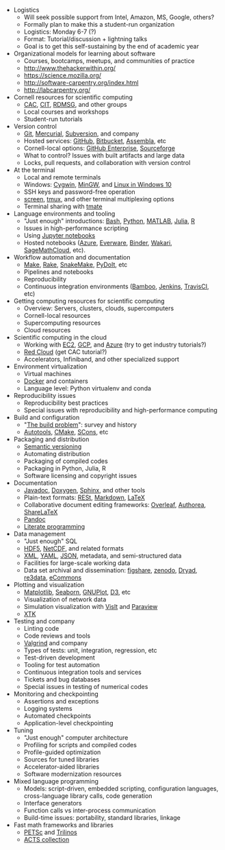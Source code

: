 - Logistics
  - Will seek possible support from Intel, Amazon, MS, Google, others?
  - Formally plan to make this a student-run organization
  - Logistics: Monday 6-7 (?)
  - Format: Tutorial/discussion + lightning talks
  - Goal is to get this self-sustaining by the end of academic year
- Organizational models for learning about software
  - Courses, bootcamps, meetups, and communities of practice
  - <http://www.thehackerwithin.org/>
  - <https://science.mozilla.org/>
  - <http://software-carpentry.org/index.html>
  - <http://labcarpentry.org/>
- Cornell resources for scientific computing
  - [CAC](https://www.cac.cornell.edu/),
    [CIT](http://www.it.cornell.edu/),
    [RDMSG](http://data.research.cornell.edu/), and other groups
  - Local courses and workshops
  - Student-run tutorials
- Version control
  - [Git](https://git-scm.com/),
    [Mercurial](https://www.mercurial-scm.org/),
    [Subversion](https://subversion.apache.org/), and company
  - Hosted services: [GitHub](https://github.com/),
    [Bitbucket](https://bitbucket.org/),
    [Assembla](https://www.assembla.com/home), etc
  - Cornell-local options:
    [GitHub Enterprise](http://www.it.cornell.edu/support/coecis/github.cfm), [Sourceforge](https://forge.cornell.edu/)
  - What to control?  Issues with built artifacts and large data
  - Locks, pull requests, and collaboration with version control
- At the terminal
  - Local and remote terminals
  - Windows: [Cygwin](https://www.cygwin.com/),
    [MinGW](http://www.mingw.org/), and
    [Linux in Windows 10](https://msdn.microsoft.com/en-us/commandline/wsl/about)
  - SSH keys and password-free operation
  - [screen](https://www.gnu.org/software/screen/),
    [tmux](https://tmux.github.io/), and other terminal multiplexing options
  - Terminal sharing with [tmate](https://tmate.io/)
- Language environments and tooling
  - "Just enough" introductions:
    [Bash](http://tldp.org/LDP/abs/html/),
    [Python](https://docs.python.org/3/tutorial/),
    [MATLAB](http://www.cs.cornell.edu/courses/cs1132/2015sp/),
    [Julia](http://julialang.org/learning/),
    [R](https://www.r-project.org/)
  - Issues in high-performance scripting
  - Using [Jupyter notebooks](http://jupyter.org/)
  - Hosted notebooks ([Azure](https://notebooks.azure.com/), [Everware](https://github.com/everware), [Binder](http://mybinder.org/), [Wakari](https://wakari.io/), [SageMathCloud](https://cloud.sagemath.com/), etc).
- Workflow automation and documentation
  - [Make](https://www.gnu.org/software/make/manual/make.html),
    [Rake](https://ruby.github.io/rake/),
    [SnakeMake](https://bitbucket.org/snakemake/snakemake/wiki/Home),
    [PyDoIt](http://pydoit.org/), etc
  - Pipelines and notebooks
  - Reproducibility
  - Continuous integration environments ([Bamboo](https://www.atlassian.com/software/bamboo),
  [Jenkins](https://jenkins.io/), [TravisCI](https://travis-ci.org/), etc)
- Getting computing resources for scientific computing
  - Overview: Servers, clusters, clouds, supercomputers
  - Cornell-local resources
  - Supercomputing resources
  - Cloud resources
- Scientific computing in the cloud
  - Working with
    [EC2](https://aws.amazon.com/),
    [GCP](https://cloud.google.com/), and
    [Azure](https://azure.microsoft.com/en-us/) (try to get industry tutorials?)
  - [Red Cloud](https://www.cac.cornell.edu/services/cloudservices.aspx) (get CAC tutorial?)
  - Accelerators, Infiniband, and other specialized support
- Environment virtualization
  - Virtual machines
  - [Docker](https://www.docker.com/) and containers
  - Language level: Python virtualenv and conda
- Reproducibility issues
  - Reproducibility best practices
  - Special issues with reproducibility and high-performance computing
- Build and configuration
  - "[The build problem](http://grosskurth.ca/bib/2003/dubois.pdf)": survey and history
  - [Autotools](https://www.gnu.org/software/automake/manual/html_node/Autotools-Introduction.html), [CMake](https://cmake.org/), [SCons](http://scons.org/), etc
- Packaging and distribution
  - [Semantic versioning](http://semver.org/)
  - Automating distribution
  - Packaging of compiled codes
  - Packaging in Python, Julia, R
  - Software licensing and copyright issues
- Documentation
  - [Javadoc](https://en.wikipedia.org/wiki/Javadoc),
    [Doxygen](http://www.doxygen.org/),
    [Sphinx](http://www.sphinx-doc.org/), and other tools
  - Plain-text formats:
    [RESt](http://docutils.sourceforge.net/rst.html),
    [Markdown](https://daringfireball.net/projects/markdown/),
    [LaTeX](https://www.latex-project.org/)
  - Collaborative document editing frameworks:
    [Overleaf](https://www.overleaf.com/),
    [Authorea](https://www.authorea.com/),
    [ShareLaTeX](https://www.sharelatex.com/)
  - [Pandoc](http://pandoc.org/)
  - [Literate programming](http://www.literateprogramming.com/)
- Data management
  - "Just enough" SQL
  - [HDF5](https://www.hdfgroup.org/HDF5/),
     [NetCDF](http://www.unidata.ucar.edu/software/netcdf/),
     and related formats
  - [XML](https://www.w3.org/XML/),
     [YAML](http://yaml.org/),
     [JSON](http://www.json.org/), metadata, and semi-structured data
  - Facilities for large-scale working data
  - Data set archival and dissemination:
    [figshare](https://figshare.com/),
    [zenodo](https://zenodo.org/),
    [Dryad](http://www.datadryad.org/),
    [re3data](http://www.re3data.org/),
    [eCommons](https://ecommons.cornell.edu/)
- Plotting and visualization
  - [Matplotlib](http://matplotlib.org/),
     [Seaborn](https://stanford.edu/~mwaskom/software/seaborn/),
     [GNUPlot](http://www.gnuplot.info/),
     [D3](https://d3js.org/), etc
  - Visualization of network data
  - Simulation visualization with [VisIt](https://wci.llnl.gov/simulation/computer-codes/visit/) and [Paraview](http://www.paraview.org/)
  - [XTK](https://github.com/xtk/X)
- Testing and company
  - Linting code
  - Code reviews and tools
  - [Valgrind](http://valgrind.org/) and company
  - Types of tests: unit, integration, regression, etc
  - Test-driven development
  - Tooling for test automation
  - Continuous integration tools and services
  - Tickets and bug databases
  - Special issues in testing of numerical codes
- Monitoring and checkpointing
  - Assertions and exceptions
  - Logging systems
  - Automated checkpoints
  - Application-level checkpointing
- Tuning
  - "Just enough" computer architecture
  - Profiling for scripts and compiled codes
  - Profile-guided optimization
  - Sources for tuned libraries
  - Accelerator-aided libraries
  - Software modernization resources
- Mixed language programming
  - Models: script-driven, embedded scripting, configuration languages,
    cross-language library calls, code generation
  - Interface generators
  - Function calls vs inter-process communication
  - Build-time issues: portability, standard libraries, linkage
- Fast math frameworks and libraries
  - [PETSc](https://www.mcs.anl.gov/petsc/) and [Trilinos](https://trilinos.org/)
  - [ACTS collection](http://acts.nersc.gov/)
